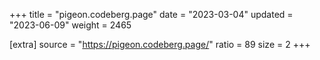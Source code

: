 +++
title = "pigeon.codeberg.page"
date = "2023-03-04"
updated = "2023-06-09"
weight = 2465

[extra]
source = "https://pigeon.codeberg.page/"
ratio = 89
size = 2
+++
